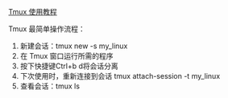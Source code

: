 [Tmux 使用教程](https://www.ruanyifeng.com/blog/2019/10/tmux.html)

Tmux 最简单操作流程：

1. 新建会话：tmux new -s my_linux
2. 在 Tmux 窗口运行所需的程序
3. 按下快捷键Ctrl+b d将会话分离
4. 下次使用时，重新连接到会话 tmux attach-session -t my_linux
5. 查看会话：tmux ls
